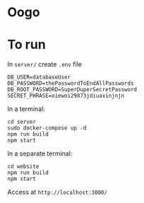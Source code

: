 # Oogo

# To run

In `server/` create `.env` file
```
DB_USER=databaseUser
DB_PASSWORD=thePasswordToEndAllPasswords
DB_ROOT_PASSWORD=SuperDuperSecretPassword
SECRET_PHRASE=oiewoi29873jdiuaxinjnjn
```

In a terminal:
```
cd server
sudo docker-compose up -d
npm run build
npm start
```

In a separate terminal:
```
cd website
npm run build
npm start
```

Access at `http://localhost:3000/`
